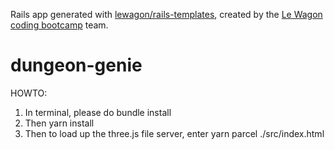 Rails app generated with [lewagon/rails-templates](https://github.com/lewagon/rails-templates), created by the [Le Wagon coding bootcamp](https://www.lewagon.com) team.
# dungeon-genie

HOWTO:
1. In terminal, please do bundle install
2. Then yarn install
3. Then to load up the three.js file server, enter yarn parcel ./src/index.html
